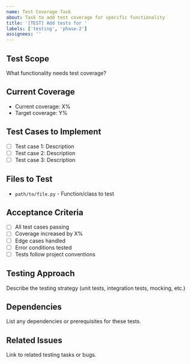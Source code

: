 ```yaml
---
name: Test Coverage Task
about: Task to add test coverage for specific functionality
title: '[TEST] Add tests for '
labels: ['testing', 'phase-2']
assignees: ''
---
```


## Test Scope
What functionality needs test coverage?

## Current Coverage
- Current coverage: X%
- Target coverage: Y%

## Test Cases to Implement
- [ ] Test case 1: Description
- [ ] Test case 2: Description
- [ ] Test case 3: Description

## Files to Test
- `path/to/file.py` - Function/class to test

## Acceptance Criteria
- [ ] All test cases passing
- [ ] Coverage increased by X%
- [ ] Edge cases handled
- [ ] Error conditions tested
- [ ] Tests follow project conventions

## Testing Approach
Describe the testing strategy (unit tests, integration tests, mocking, etc.)

## Dependencies
List any dependencies or prerequisites for these tests.

## Related Issues
Link to related testing tasks or bugs.
